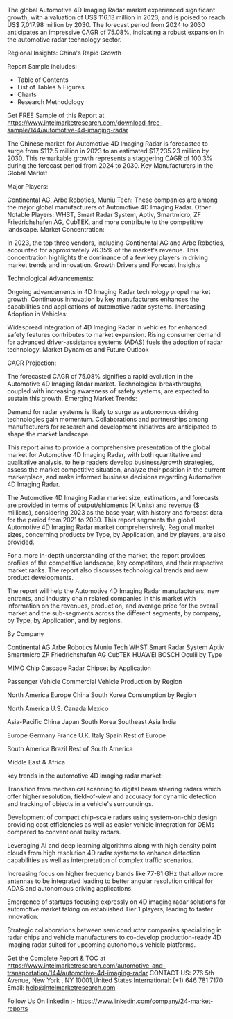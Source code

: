 The global Automotive 4D Imaging Radar market experienced significant growth, with a valuation of US$ 116.13 million in 2023, and is poised to reach US$ 7,017.98 million by 2030. The forecast period from 2024 to 2030 anticipates an impressive CAGR of 75.08%, indicating a robust expansion in the automotive radar technology sector.

Regional Insights: China's Rapid Growth



Report Sample includes:
- Table of Contents
- List of Tables & Figures
- Charts
- Research Methodology

Get FREE Sample of this Report at https://www.intelmarketresearch.com/download-free-sample/144/automotive-4d-imaging-radar




The Chinese market for Automotive 4D Imaging Radar is forecasted to surge from $112.5 million in 2023 to an estimated $17,235.23 million by 2030.
This remarkable growth represents a staggering CAGR of 100.3% during the forecast period from 2024 to 2030.
Key Manufacturers in the Global Market



Major Players:



Continental AG, Arbe Robotics, Muniu Tech: These companies are among the major global manufacturers of Automotive 4D Imaging Radar.
Other Notable Players: WHST, Smart Radar System, Aptiv, Smartmicro, ZF Friedrichshafen AG, CubTEK, and more contribute to the competitive landscape.
Market Concentration:



In 2023, the top three vendors, including Continental AG and Arbe Robotics, accounted for approximately 76.35% of the market's revenue.
This concentration highlights the dominance of a few key players in driving market trends and innovation.
Growth Drivers and Forecast Insights



Technological Advancements:



Ongoing advancements in 4D Imaging Radar technology propel market growth.
Continuous innovation by key manufacturers enhances the capabilities and applications of automotive radar systems.
Increasing Adoption in Vehicles:



Widespread integration of 4D Imaging Radar in vehicles for enhanced safety features contributes to market expansion.
Rising consumer demand for advanced driver-assistance systems (ADAS) fuels the adoption of radar technology.
Market Dynamics and Future Outlook



CAGR Projection:



The forecasted CAGR of 75.08% signifies a rapid evolution in the Automotive 4D Imaging Radar market.
Technological breakthroughs, coupled with increasing awareness of safety systems, are expected to sustain this growth.
Emerging Market Trends:



Demand for radar systems is likely to surge as autonomous driving technologies gain momentum.
Collaborations and partnerships among manufacturers for research and development initiatives are anticipated to shape the market landscape.


This report aims to provide a comprehensive presentation of the global market for Automotive 4D Imaging Radar, with both quantitative and qualitative analysis, to help readers develop business/growth strategies, assess the market competitive situation, analyze their position in the current marketplace, and make informed business decisions regarding Automotive 4D Imaging Radar.



The Automotive 4D Imaging Radar market size, estimations, and forecasts are provided in terms of output/shipments (K Units) and revenue ($ millions), considering 2023 as the base year, with history and forecast data for the period from 2021 to 2030. This report segments the global Automotive 4D Imaging Radar market comprehensively. Regional market sizes, concerning products by Type, by Application, and by players, are also provided.



For a more in-depth understanding of the market, the report provides profiles of the competitive landscape, key competitors, and their respective market ranks. The report also discusses technological trends and new product developments.



The report will help the Automotive 4D Imaging Radar manufacturers, new entrants, and industry chain related companies in this market with information on the revenues, production, and average price for the overall market and the sub-segments across the different segments, by company, by Type, by Application, and by regions.

By Company



Continental AG
Arbe Robotics
Muniu Tech
WHST
Smart Radar System
Aptiv
Smartmicro
ZF Friedrichshafen AG
CubTEK
HUAWEI
BOSCH
Oculii
by Type



MIMO Chip Cascade
Radar Chipset
by Application



Passenger Vehicle
Commercial Vehicle
Production by Region



North America
Europe
China
South Korea
Consumption by Region



North America
U.S.
Canada
Mexico


Asia-Pacific
China
Japan
South Korea
Southeast Asia
India


Europe
Germany
France
U.K.
Italy
Spain
Rest of Europe


South America
Brazil
Rest of South America


Middle East & Africa


key trends in the automotive 4D imaging radar market:



Transition from mechanical scanning to digital beam steering radars which offer higher resolution, field-of-view and accuracy for dynamic detection and tracking of objects in a vehicle's surroundings.

Development of compact chip-scale radars using system-on-chip design providing cost efficiencies as well as easier vehicle integration for OEMs compared to conventional bulky radars.

Leveraging AI and deep learning algorithms along with high density point clouds from high resolution 4D radar systems to enhance detection capabilities as well as interpretation of complex traffic scenarios.

Increasing focus on higher frequency bands like 77-81 GHz that allow more antennas to be integrated leading to better angular resolution critical for ADAS and autonomous driving applications.

Emergence of startups focusing expressly on 4D imaging radar solutions for automotive market taking on established Tier 1 players, leading to faster innovation.

Strategic collaborations between semiconductor companies specializing in radar chips and vehicle manufacturers to co-develop production-ready 4D imaging radar suited for upcoming autonomous vehicle platforms.

Get the Complete Report & TOC at https://www.intelmarketresearch.com/automotive-and-transportation/144/automotive-4d-imaging-radar
CONTACT US:
276 5th Avenue, New York , NY 10001,United States
International: (+1) 646 781 7170
Email: help@intelmarketresearch.com

Follow Us On linkedin :- https://www.linkedin.com/company/24-market-reports
